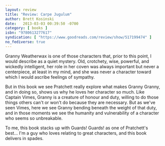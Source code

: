 ```yaml
---
layout: review
title: "Review: Carpe Jugulum"
author: Brett Kosinski
date:   2013-03-03 00:39:50 -0700
category: [ books ]
isbn: "9780613277617"
syndication: [ "https://www.goodreads.com/review/show/517199474" ]
no_fediverse: true
---
```


Granny Weatherwax is one of those characters that, prior to this point, I would describe as a quiet mystery. Old, crotchety, wise, powerful, and wickedly intelligent, her role in her coven was always important but never a centerpiece, at least in my mind, and she was never a character toward which I would ascribe feelings of sympathy.

But in this book we see Pratchett really explore what makes Granny Granny, and in doing so, shows us why he loves her character so much. Like Captain Vimes, Granny is a creature of honour and duty, willing to do those things others can't or won't do because they are necessary. But as we've seen Vimes, here we see Granny bending beneath the weight of that duty, and in those moments we see the humanity and vulnerability of a character who seems so unbreakable.

To me, this book stacks up with Guards! Guards! as one of Pratchett's best... I'm a guy who loves relating to great characters, and this book delivers in spades.
